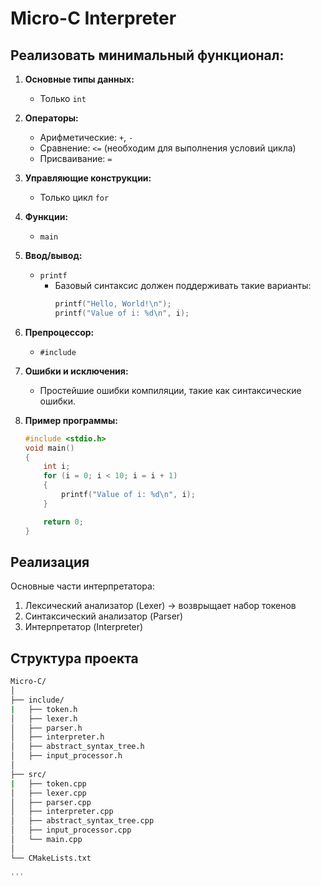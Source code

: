 # Micro-C Interpreter


## Реализовать минимальный функционал:

1. **Основные типы данных:**
   - Только `int`

2. **Операторы:**
   - Арифметические: `+`, `-`
   - Сравнение: `<=` (необходим для выполнения условий цикла)
   - Присваивание: `=`

3. **Управляющие конструкции:**
   - Только цикл `for`

4. **Функции:**
   - `main`

5. **Ввод/вывод:**
   - `printf`
     - Базовый синтаксис должен поддерживать такие варианты:
       ```c
       printf("Hello, World!\n");
       printf("Value of i: %d\n", i);
       ```

6. **Препроцессор:**
   - `#include`

7. **Ошибки и исключения:**
   - Простейшие ошибки компиляции, такие как синтаксические ошибки.

8. **Пример программы:**
   ```c
   #include <stdio.h>
   void main()
   {
       int i;
       for (i = 0; i < 10; i = i + 1)
       {
           printf("Value of i: %d\n", i);
       }
   
       return 0;
   }


## Реализация

Основные части интерпретатора:

1. Лексический анализатор (Lexer) -> возврыщает набор токенов
2. Синтаксический анализатор (Parser)
3. Интерпретатор (Interpreter)


## Структура проекта

 ```bash
Micro-C/
│
├── include/
|   ├── token.h
│   ├── lexer.h
│   ├── parser.h
│   ├── interpreter.h
│   ├── abstract_syntax_tree.h
│   ├── input_processor.h
│
├── src/
|   ├── token.cpp
│   ├── lexer.cpp
│   ├── parser.cpp
│   ├── interpreter.cpp
│   ├── abstract_syntax_tree.cpp
│   ├── input_processor.cpp
│   └── main.cpp
│
└── CMakeLists.txt

'''
